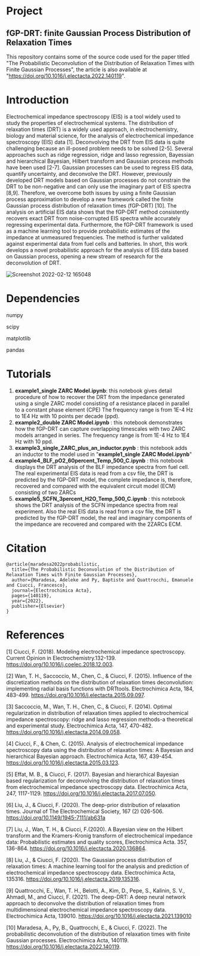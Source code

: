 # Project

## fGP-DRT: finite Gaussian Process Distribution of Relaxation Times

This repository contains some of the source code used for the paper titled "The Probabilistic Deconvolution of the Distribution of Relaxation Times with Finite Gaussian Processes", the article is also available at "https://doi.org/10.1016/j.electacta.2022.140119".

# Introduction
Electrochemical impedance spectroscopy (EIS) is a tool widely used to study the properties of electrochemical systems. The distribution of relaxation times (DRT) is a widely used approach, in electrochemistry, biology and material science, for the analysis of electrochemical impedance 
spectroscopy (EIS) data [1]. Deconvolving the DRT from EIS data is quite challenging because an ill-posed problem needs to be solved [2-5]. Several approaches such as ridge regression, ridge and lasso regression, Bayessian and hierarchical Bayesian, Hilbert transform and Gaussian process methods have been used [2-7]. Gaussian processes can be used to regress EIS data, quantify uncertainty, and deconvolve the DRT. However, previously developed DRT models based on Gaussian processes do not constrain the DRT to be non-negative and can only use the imaginary part of EIS spectra [8,9]. Therefore, we overcome both issues by using a finite Gaussian process approximation to develop a new framework called the finite Gaussian process distribution of relaxation times (fGP-DRT) [10]. The analysis on artificial EIS data shows that the fGP-DRT method consistently recovers exact DRT from noise-corrupted EIS spectra while accurately regressing experimental data. Furthermore, the fGP-DRT framework is used as a machine learning tool to provide probabilistic estimates of the impedance at unmeasured frequencies. The method is further validated against experimental data from fuel cells and batteries. In short, this work develops a novel probabilistic approach for the analysis of EIS data based on Gaussian process, opening a new stream of research for the deconvolution of DRT. 

![Screenshot 2022-02-12 165048](https://user-images.githubusercontent.com/99115272/153704506-9184e95d-4a07-4233-ac7f-cbb4bbdee680.gif)

# Dependencies
numpy

scipy

matplotlib

pandas

# Tutorials
1. **example1_single ZARC Model.ipynb**: this notebook gives detail procedure of how to recover the DRT from the impedance generated using a single ZARC model consisting of a resistance placed in parallel to a constant phase element (CPE) The frequency range is from 1E-4 Hz to 1E4 Hz with 10 points per decade (ppd).
2. **example2_double ZARC Model.ipynb** : this notebook demonstrates how the fGP-DRT can capture overlapping timescales with two ZARC models arranged in series. The frequency range is from 1E-4 Hz to 1E4 Hz with 10 ppd.
3. **example3_single_ZARC_plus_an_inductor.pynb** : this notebook adds an inductor to the model used in "**example1_single ZARC Model.ipynb**"
4. **example4_BLF_pO2_60percent_Temp_500_C.ipynb** : this notebook displays the DRT analysis of the BLF impedance spectra from fuel cell. The real experimental EIS data is read from a csv file, the DRT is predicted by the fGP-DRT model, the complete impedance is, therefore, recovered and compared with the equivalent circuit model (ECM) consisting of two ZARCs
5. **example5_SCFN_3percent_H2O_Temp_500_C.ipynb** : this notebook shows the DRT analysis of the SCFN impedance spectra from real experiment. Also the real EIS data is read from a csv file, the DRT is predicted by the fGP-DRT model, the real and imaginary components of the impedance are recovered and compared with the 2ZARCs ECM. 

# Citation

```
@article{maradesa2022probabilistic,
  title={The Probabilistic Deconvolution of the Distribution of Relaxation Times with Finite Gaussian Processes},
  author={Maradesa, Adeleke and Py, Baptiste and Quattrocchi, Emanuele and Ciucci, Francesco},
  journal={Electrochimica Acta},
  pages={140119},
  year={2022},
  publisher={Elsevier}
}

```

# References
[1] Ciucci, F. (2018). Modeling electrochemical impedance spectroscopy. Current Opinion in Electrochemistry.132-139. https://doi.org/10.1016/j.coelec.2018.12.003. 

[2] Wan, T. H., Saccoccio, M., Chen, C., & Ciucci, F. (2015). Influence of the discretization methods on the distribution of relaxation times deconvolution: implementing radial basis functions with DRTtools. Electrochimica Acta, 184, 483-499. https://doi.org/10.1016/j.electacta.2015.09.097.

[3] Saccoccio, M., Wan, T. H., Chen, C., & Ciucci, F. (2014). Optimal regularization in distribution of relaxation times applied to electrochemical impedance spectroscopy: ridge and lasso regression methods-a theoretical and experimental study. Electrochimica Acta, 147, 470-482. https://doi.org/10.1016/j.electacta.2014.09.058.

[4] Ciucci, F., & Chen, C. (2015). Analysis of electrochemical impedance spectroscopy data using the distribution of relaxation times: A Bayesian and hierarchical Bayesian approach. Electrochimica Acta, 167, 439-454. https://doi.org/10.1016/j.electacta.2015.03.123.

[5] Effat, M. B., & Ciucci, F. (2017). Bayesian and hierarchical Bayesian based regularization for deconvolving the distribution of relaxation times from electrochemical impedance spectroscopy data. Electrochimica Acta, 247, 1117-1129. https://doi.org/10.1016/j.electacta.2017.07.050.

[6]   Liu, J., & Ciucci, F. (2020). The deep-prior distribution of relaxation times. Journal of The Electrochemical Society, 167 (2) 026-506. https://doi.org/10.1149/1945-7111/ab631a

[7] Liu, J., Wan, T. H., & Ciucci, F.(2020). A Bayesian view on the Hilbert transform and the Kramers-Kronig transform of electrochemical impedance data: Probabilistic estimates and quality scores, Electrochimica Acta. 357, 136-864. https://doi.org/10.1016/j.electacta.2020.136864.

[8] Liu, J., & Ciucci, F. (2020). The Gaussian process distribution of relaxation times: A machine learning tool for the analysis and prediction of electrochemical impedance spectroscopy data. Electrochimica Acta, 135316. https://doi.org/10.1016/j.electacta.2019.135316.

[9] Quattrocchi, E., Wan, T. H., Belotti, A., Kim, D., Pepe, S., Kalinin, S. V., Ahmadi, M., and Ciucci, F. (2021). The deep-DRT: A deep neural network approach to deconvolve the distribution of relaxation times from multidimensional electrochemical impedance spectroscopy data. Electrochimica Acta, 139010. https://doi.org/10.1016/j.electacta.2021.139010

[10] Maradesa, A., Py, B., Quattrocchi, E., & Ciucci, F. (2022). The probabilistic deconvolution of the distribution of relaxation times with finite Gaussian processes. Electrochimica Acta, 140119. https://doi.org/10.1016/j.electacta.2022.140119.
